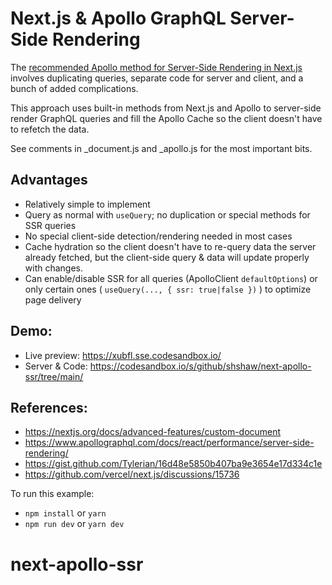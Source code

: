 # Next.js & Apollo GraphQL Server-Side Rendering

The [recommended Apollo method for Server-Side Rendering in Next.js](https://www.apollographql.com/blog/apollo-client/next-js/next-js-getting-started/) involves duplicating queries, separate code for server and client, and a bunch of added complications.

This approach uses built-in methods from Next.js and Apollo to server-side render GraphQL queries and fill the Apollo Cache so the client doesn't have to refetch the data.

See comments in \_document.js and \_apollo.js for the most important bits.

## Advantages

- Relatively simple to implement
- Query as normal with `useQuery`; no duplication or special methods for SSR queries
- No special client-side detection/rendering needed in most cases
- Cache hydration so the client doesn't have to re-query data the server already fetched, but the client-side query & data will update properly with changes.
- Can enable/disable SSR for all queries (ApolloClient `defaultOptions`) or only certain ones ( `useQuery(..., { ssr: true|false })` ) to optimize page delivery

## Demo:

- Live preview: https://xubfl.sse.codesandbox.io/
- Server & Code: https://codesandbox.io/s/github/shshaw/next-apollo-ssr/tree/main/

## References:

- https://nextjs.org/docs/advanced-features/custom-document
- https://www.apollographql.com/docs/react/performance/server-side-rendering/
- https://gist.github.com/Tylerian/16d48e5850b407ba9e3654e17d334c1e
- https://github.com/vercel/next.js/discussions/15736

To run this example:

- `npm install` or `yarn`
- `npm run dev` or `yarn dev`
# next-apollo-ssr
